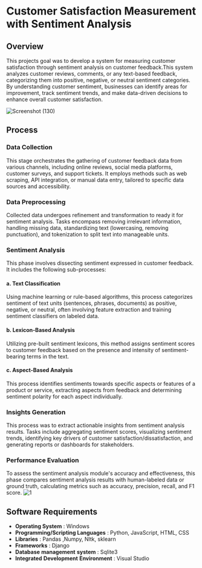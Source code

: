 # Customer Satisfaction Measurement with Sentiment Analysis
## Overview 
This projects goal was to develop a system for measuring customer satisfaction through sentiment analysis on customer feedback.This system analyzes customer reviews, comments, or any text-based feedback, categorizing them into positive, negative, or neutral sentiment categories.  By understanding customer sentiment, businesses can identify areas for improvement, track sentiment trends, and make data-driven decisions to enhance overall customer satisfaction.

![Screenshot (130)](https://github.com/saimaansi13/Customer-Satisfaction-Measurement-with-Sentiment-Analysis/assets/125540201/8d8f5309-54d4-4041-a2ac-39a0832ad716)


## Process

### Data Collection
This stage orchestrates the gathering of customer feedback data from various channels, including online reviews, social media platforms, customer surveys, and support tickets. It employs methods such as web scraping, API integration, or manual data entry, tailored to specific data sources and accessibility.
### Data Preprocessing
Collected data undergoes refinement and transformation to ready it for sentiment analysis. Tasks encompass removing irrelevant information, handling missing data, standardizing text (lowercasing, removing punctuation), and tokenization to split text into manageable units.
### Sentiment Analysis
This phase involves dissecting sentiment expressed in customer feedback. It includes the following sub-processes:
#### a. Text Classification
Using machine learning or rule-based algorithms, this process categorizes sentiment of text units (sentences, phrases, documents) as positive, negative, or neutral, often involving feature extraction and training sentiment classifiers on labeled data.
#### b. Lexicon-Based Analysis
Utilizing pre-built sentiment lexicons, this method assigns sentiment scores to customer feedback based on the presence and intensity of sentiment-bearing terms in the text.
#### c. Aspect-Based Analysis
This process identifies sentiments towards specific aspects or features of a product or service, extracting aspects from feedback and determining sentiment polarity for each aspect individually.
### Insights Generation
This process was to extract actionable insights from sentiment analysis results. Tasks include aggregating sentiment scores, visualizing sentiment trends, identifying key drivers of customer satisfaction/dissatisfaction, and generating reports or dashboards for stakeholders.
### Performance Evaluation
To assess the sentiment analysis module's accuracy and effectiveness, this phase compares sentiment analysis results with human-labeled data or ground truth, calculating metrics such as accuracy, precision, recall, and F1 score.
![1](https://github.com/saimaansi13/Customer-Satisfaction-Measurement-with-Sentiment-Analysis/assets/125540201/ac4d0630-a273-4272-adca-94ab5fa4a00c)

## Software Requirements
- **Operating System**  :  Windows 
- **Programming/Scripting Languages**  :  Python, JavaScript, HTML, CSS
- **Libraries** : Pandas ,Numpy, Nltk, sklearn
- **Frameworks**  : Django
- **Database** **management** **system** :  Sqlite3
- **Integrated** **Development** **Environment** :  Visual Studio


